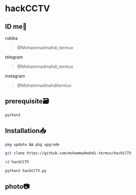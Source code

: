 # hackCCTV

## ID me📧
rubika
> @Mohammadmahdi_termux

telegram
> @Mohammadmahdi_termux

instagram 
> @Mohammadmahditermux


## prerequisite🗃
```bash
python3
```
## Installation📥

```bash
pkg update && pkg upgrade
```

```bash
git clone https://github.com/mohammadmahdi-termux/hackCCTV

```

```bash
cd hackCCTV
```

```bash
python3 hackCCTV.py
```


## photo📷
